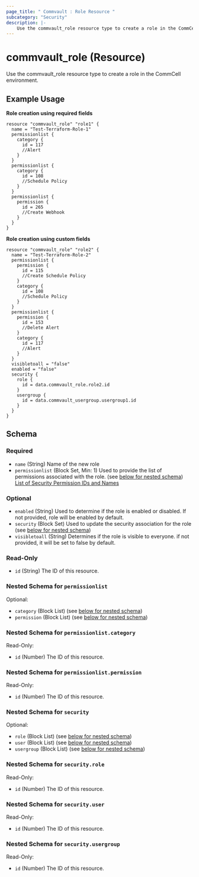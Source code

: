```yaml
---
page_title: " Commvault : Role Resource "
subcategory: "Security"
description: |-
    Use the commvault_role resource type to create a role in the CommCell environment.
---
```


# commvault_role (Resource)

Use the commvault_role resource type to create a role in the CommCell environment.

## Example Usage

**Role creation using required fields**
```hcl
resource "commvault_role" "role1" {
  name = "Test-Terraform-Role-1"
  permissionlist {
    category {
      id = 117
      //Alert
    }
  }
  permissionlist {
    category {
      id = 108
      //Schedule Policy
    }
  }
  permissionlist {
    permission {
      id = 265
      //Create Webhook
    }
  }
}
```
**Role creation using custom fields**
```hcl
resource "commvault_role" "role2" {
  name = "Test-Terraform-Role-2"
  permissionlist {
    permission {
      id = 115
      //Create Schedule Policy
    }
    category {
      id = 108
      //Schedule Policy
    }
  }
  permissionlist {
    permission {
      id = 153
      //Delete Alert
    }
    category {
      id = 117
      //Alert
    }
  }
  visibletoall = "false"
  enabled = "false"
  security {
    role {
      id = data.commvault_role.role2.id
    }
    usergroup {
      id = data.commvault_usergroup.usergroup1.id
    }
  }
}
```


<!-- schema generated by tfplugindocs -->
## Schema

### Required

- `name` (String) Name of the new role
- `permissionlist` (Block Set, Min: 1) Used to provide the list of permissions associated with the role. (see [below for nested schema](#nestedblock--permissionlist)) <br>
[List of Security Permission IDs and Names](https://documentation.commvault.com/2023/essential/96919_rest_api_security_permission_ids_and_names.html)

### Optional

- `enabled` (String) Used to determine if the role is enabled or disabled. If not provided, role will be enabled by default.
- `security` (Block Set) Used to update the security association for the role (see [below for nested schema](#nestedblock--security))
- `visibletoall` (String) Determines if the role is visible to everyone. if not provided, it will be set to false by default.

### Read-Only

- `id` (String) The ID of this resource.

<a id="nestedblock--permissionlist"></a>
### Nested Schema for `permissionlist`

Optional:

- `category` (Block List) (see [below for nested schema](#nestedblock--permissionlist--category))
- `permission` (Block List) (see [below for nested schema](#nestedblock--permissionlist--permission))

<a id="nestedblock--permissionlist--category"></a>
### Nested Schema for `permissionlist.category`

Read-Only:

- `id` (Number) The ID of this resource.


<a id="nestedblock--permissionlist--permission"></a>
### Nested Schema for `permissionlist.permission`

Read-Only:

- `id` (Number) The ID of this resource.



<a id="nestedblock--security"></a>
### Nested Schema for `security`

Optional:

- `role` (Block List) (see [below for nested schema](#nestedblock--security--role))
- `user` (Block List) (see [below for nested schema](#nestedblock--security--user))
- `usergroup` (Block List) (see [below for nested schema](#nestedblock--security--usergroup))

<a id="nestedblock--security--role"></a>
### Nested Schema for `security.role`

Read-Only:

- `id` (Number) The ID of this resource.


<a id="nestedblock--security--user"></a>
### Nested Schema for `security.user`

Read-Only:

- `id` (Number) The ID of this resource.


<a id="nestedblock--security--usergroup"></a>
### Nested Schema for `security.usergroup`

Read-Only:

- `id` (Number) The ID of this resource.


